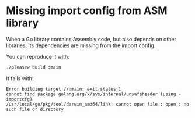 # Missing import config from ASM library

When a Go library contains Assembly code, but also depends on other libraries, its dependencies are missing from the import config.

You can reproduce it with:

```bash
./pleasew build :main
```

It fails with:

```
Error building target //:main: exit status 1
cannot find package golang.org/x/sys/internal/unsafeheader (using -importcfg)
/usr/local/go/pkg/tool/darwin_amd64/link: cannot open file : open : no such file or directory
```
